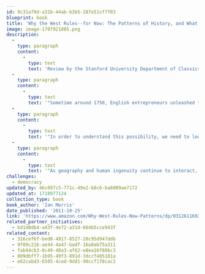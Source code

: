 ```yaml
---
id: 9c31a79d-a31b-44ab-b3b5-287e51cf7f03
blueprint: book
title: 'Why the West Rules--for Now: The Patterns of History, and What They Reveal About the Future  (2011)'
image: image-1707921885.png
description:
  -
    type: paragraph
    content:
      -
        type: text
        text: 'Review by the Stanford University Department of Classics:'
  -
    type: paragraph
    content:
      -
        type: text
        text: '"Sometime around 1750, English entrepreneurs unleashed the astounding energies of steam and coal, and the world was forever changed. The emergence of factories, railroads, and gunboats propelled the West’s rise to power in the nineteenth century, and the development of computers and nuclear weapons in the twentieth century secured its global supremacy. Now, at the beginning of the twenty-first century, many worry that the emerging economic power of China and India spells the end of the West as a superpower. '
  -
    type: paragraph
    content:
      -
        type: text
        text: '"In order to understand this possibility, we need to look back in time. Why has the West dominated the globe for the past two hundred years, and will its power last? Describing the patterns of human history, the archaeologist and historian Ian Morris offers surprising new answers to both questions. It is not, he reveals, differences of race or culture, or even the strivings of great individuals, that explain Western dominance. It is the effects of geography on the everyday efforts of ordinary people as they deal with crises of resources, disease, migration, and climate. '
  -
    type: paragraph
    content:
      -
        type: text
        text: '"As geography and human ingenuity continue to interact, the world will change in astonishing ways, transforming Western rule in the process. Deeply researched and brilliantly argued, Why the West Rules—for Now spans fifty thousand years of history and offers fresh insights on nearly every page. The book brings together the latest findings across disciplines—from ancient history to neuroscience—not only to explain why the West came to rule the world but also to predict what the future will bring in the next hundred years."'
challenges:
  - democracy
updated_by: 46c097c5-771c-49e2-b8c6-ba6009ae7172
updated_at: 1718977124
collection_type: book
book_author: 'Ian Morris'
date_published: '2011-10-25'
link: 'https://www.amazon.com/Why-West-Rules-Now-Patterns/dp/0312611692'
related_partner_initiatives:
  - bd1d0db4-a43f-4e72-a31d-664b5cce943f
related_content:
  - 316cef6f-bed8-4917-8527-20c95d947ddb
  - 9f09c216-ae44-4a47-badf-16a8ab75a311
  - fab94cb3-0c49-48a3-af62-e8ea16f88bc3
  - 809dbff7-1b95-49f3-891d-3dccf405181a
  - e62cabd3-6585-4ced-9dd1-90ccf1f8cac2
---
```

